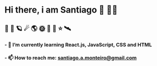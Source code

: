# Hi there, i am Santiago 👋 👨‍💻
## 🚀 🌌 🪐 ☄ 🌎 🌞 🌚 🌠 ⭐ 🛰

### - 🌱 I’m currently learning React.js, JavaScript, CSS and HTML 
### - 📫 How to reach me: santiago.a.monteiro@gmail.com

